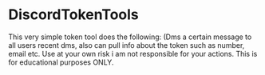 # DiscordTokenTools
This very simple token tool does the following:
(Dms a certain message to all users recent dms, also can pull info about the token such as number, email etc. 
Use at your own risk i am not responsible for your actions. This is for educational purposes ONLY.
